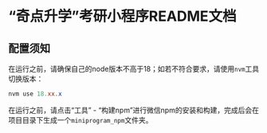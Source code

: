 # “奇点升学”考研小程序README文档

## 配置须知

在运行之前，请确保自己的node版本不高于18；如若不符合要求，请使用`nvm`工具切换版本：

```PowerShell
nvm use 18.xx.x
```

在运行之前，请点击“工具” - “构建npm”进行微信npm的安装和构建，完成后会在项目目录下生成一个`miniprogram_npm`文件夹。